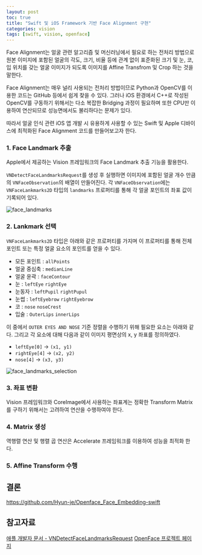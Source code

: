 ```yaml
---
layout: post
toc: true
title: "Swift 및 iOS Framework 기반 Face Alignment 구현"
categories: vision
tags: [swift, vision, openface]
---
```


Face Alignment는 얼굴 관련 알고리즘 및 머신러닝에서 필요로 하는 전처리 방법으로 원본 이미지에 포함된 얼굴의 각도, 크기, 비율 등에 관계 없이 표준화된 크기 및 눈, 코, 입 위치를 갖는 얼굴 이미지가 되도록 이미지를 Affine Transfrom 및 Crop 하는 것을 말한다.

Face Alignment는 매우 널리 사용되는 전처리 방법이므로 Python과 OpenCV를 이용한 코드는 GitHub 등에서 쉽게 찾을 수 있다. 그러나 iOS 환경에서 C++로 작성된 OpenCV를 구동하기 위해서는 다소 복잡한 Bridging 과정이 필요하며 또한 CPU만 이용하여 연산되므로 성능면에서도 불리하다는 문제가 있다.

따라서 얼굴 인식 관련 iOS 앱 개발 시 유용하게 사용할 수 있는 Swift 및 Apple 디바이스에 최적화된 Face Alignment 코드를 만들어보고자 한다.


### 1. Face Landmark 추출
Apple에서 제공하는 Vision 프레임워크의 Face Landmark 추출 기능을 활용한다.

`VNDetectFaceLandmarksRequest`를 생성 후 실행하면 이미지에 포함된 얼굴 개수 만큼의 `VNFaceObservation`의 배열이 만들어진다. 각 `VNFaceObservation`에는 `VNFaceLankmarks2D` 타입의 `landmarks` 프로퍼티를 통해 각 얼굴 포인트의 좌표 값이 기록되어 있다.

![face_landmarks](https://user-images.githubusercontent.com/7419790/94780635-bd2a2180-0403-11eb-9ddf-ef3c78f406ae.jpg)


### 2. Lankmark 선택
`VNFaceLankmarks2D` 타입은 아래와 같은 프로퍼티를 가지며 이 프로퍼티를 통해 전체 포인트 또는 특정 얼굴 요소의 포인트를 얻을 수 있다.

- 모든 포인트 : `allPoints`
- 얼굴 중심축 : `medianLine`
- 얼굴 윤곽 : `faceContour` 
- 눈 : `leftEye` `rightEye`
- 눈동자 : `leftPupil` `rightPupul`
- 눈썹 : `leftEyebrow` `rightEyebrow`
- 코 : `nose` `noseCrest`
- 입술 : `OuterLips` `innerLips` 

이 중에서 `OUTER EYES AND NOSE` 기준 정렬을 수행하기 위해 필요한 요소는 아래와 같다. 그리고 각 요소에 대해 다음과 같이 이미지 평면상의 x, y 좌표를 정의하였다.

- `leftEye[0]` → `(x1, y1)`
- `rightEye[4]` → `(x2, y2)`
- `nose[4]` → `(x3, y3)`

![face_landmarks_selection](https://user-images.githubusercontent.com/7419790/94782434-2a3eb680-0406-11eb-94be-29a207558b4f.jpg)


### 3. 좌표 변환
Vision 프레임워크와 CoreImage에서 사용하는 좌표계는 
정확한 Transform Matrix를 구하기 위해서는 고려하여 연산을 수행하여야 한다.

### 4. Matrix 생성
역행렬 연산 및 행렬 곱 연산은 Accelerate 프레임워크를 이용하여 성능을 최적화 한다.

### 5. Affine Transform 수행

## 결론
https://github.com/Hyun-je/Openface_Face_Embedding-swift

## 참고자료
[애플 개발자 문서 - VNDetectFaceLandmarksRequest](https://developer.apple.com/documentation/vision/vndetectfacelandmarksrequest)
[OpenFace 프로젝트 페이지](https://cmusatyalab.github.io/openface/)
